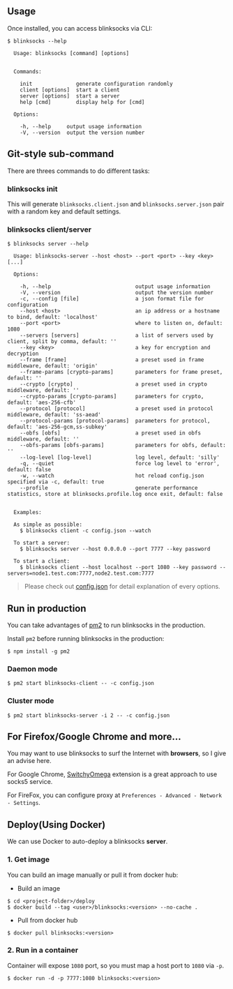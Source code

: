 ## Usage

Once installed, you can access blinksocks via CLI:

```
$ blinksocks --help

  Usage: blinksocks [command] [options]


  Commands:

    init              generate configuration randomly
    client [options]  start a client
    server [options]  start a server
    help [cmd]        display help for [cmd]

  Options:

    -h, --help     output usage information
    -V, --version  output the version number

```

## Git-style sub-command

There are threes commands to do different tasks:

### blinksocks init

This will generate `blinksocks.client.json` and `blinksocks.server.json` pair with a random key and default settings.

### blinksocks client/server

```
$ blinksocks server --help

  Usage: blinksocks-server --host <host> --port <port> --key <key> [...]

  Options:

    -h, --help                           output usage information
    -V, --version                        output the version number
    -c, --config [file]                  a json format file for configuration
    --host <host>                        an ip address or a hostname to bind, default: 'localhost'
    --port <port>                        where to listen on, default: 1080
    --servers [servers]                  a list of servers used by client, split by comma, default: ''
    --key <key>                          a key for encryption and decryption
    --frame [frame]                      a preset used in frame middleware, default: 'origin'
    --frame-params [crypto-params]       parameters for frame preset, default: ''
    --crypto [crypto]                    a preset used in crypto middleware, default: ''
    --crypto-params [crypto-params]      parameters for crypto, default: 'aes-256-cfb'
    --protocol [protocol]                a preset used in protocol middleware, default: 'ss-aead'
    --protocol-params [protocol-params]  parameters for protocol, default: 'aes-256-gcm,ss-subkey'
    --obfs [obfs]                        a preset used in obfs middleware, default: ''
    --obfs-params [obfs-params]          parameters for obfs, default: ''
    --log-level [log-level]              log level, default: 'silly'
    -q, --quiet                          force log level to 'error', default: false
    -w, --watch                          hot reload config.json specified via -c, default: true
    --profile                            generate performance statistics, store at blinksocks.profile.log once exit, default: false


  Examples:
  
  As simple as possible:
    $ blinksocks client -c config.json --watch
  
  To start a server:
    $ blinksocks server --host 0.0.0.0 --port 7777 --key password
  
  To start a client:
    $ blinksocks client --host localhost --port 1080 --key password --servers=node1.test.com:7777,node2.test.com:7777

```

> Please check out [config.json](../config) for detail explanation of every options.

## Run in production

You can take advantages of [pm2](https://github.com/unitech/pm2) to run blinksocks in the production.

Install `pm2` before running blinksocks in the production:

```
$ npm install -g pm2
```

### Daemon mode

```
$ pm2 start blinksocks-client -- -c config.json
```

### Cluster mode

```
$ pm2 start blinksocks-server -i 2 -- -c config.json
```

## For Firefox/Google Chrome and more...

You may want to use blinksocks to surf the Internet with **browsers**, so I give an advise here.

For Google Chrome, [SwitchyOmega](https://github.com/FelisCatus/SwitchyOmega) extension is a great approach to use socks5 service.

For FireFox, you can configure proxy at `Preferences - Advanced - Network - Settings`.

## Deploy(Using Docker)

We can use Docker to auto-deploy a blinksocks **server**.

### 1. Get image

You can build an image manually or pull it from docker hub:

* Build an image

```
$ cd <project-folder>/deploy
$ docker build --tag <user>/blinksocks:<version> --no-cache .
```

* Pull from docker hub

```
$ docker pull blinksocks:<version>
```

### 2. Run in a container

Container will expose `1080` port, so you must map a host port to `1080` via `-p`.

```
$ docker run -d -p 7777:1080 blinksocks:<version>
```

